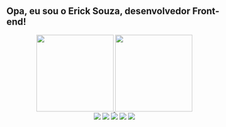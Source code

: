 ## Opa, eu sou o Erick Souza, desenvolvedor Front-end! 
  <div align="center">
  <a href="https://github.com/erickolk">
  <img height="180em" src="https://github-readme-stats.vercel.app/api?username=erickolk&show_icons=true&theme=dark&include_all_commits=true&count_private=true"/>
  <img height="180em" src="https://github-readme-stats.vercel.app/api/top-langs/?username=erickolk&layout=compact&langs_count=7&theme=dark"/>
</div>
  
<div align="center">
    <a href="https://www.youtube.com/" target="_blank"><img src="https://img.shields.io/badge/YouTube-FF0000?style=for-the-badge&logo=youtube&logoColor=white" target="_blank"></a>
  <a href="https://instagram.com/ericksouza.dev" target="_blank"><img src="https://img.shields.io/badge/-Instagram-%23E4405F?style=for-the-badge&logo=instagram&logoColor=white" target="_blank"></a>
  <a href = "mailto:erick.erick669@gmail.com"><img src="https://img.shields.io/badge/-Gmail-%23333?style=for-the-badge&logo=gmail&logoColor=white" target="_blank"></a>
  <a href="https://www.linkedin.com/in/erick-oliveira-0498a1149/" target="_blank"><img src="https://img.shields.io/badge/-LinkedIn-%230077B5?style=for-the-badge&logo=linkedin&logoColor=white" target="_blank"></a>
  <a href="https://wa.me/+5582999915223" target="_blank"><img src = "https://img.shields.io/badge/WhatsApp-25D366?style=for-the-badge&logo=whatsapp&logoColor=white" target="_blank"></a>
  </div>

